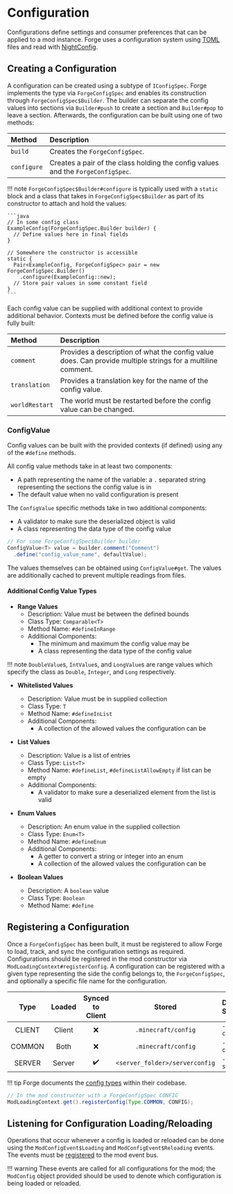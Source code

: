 Configuration
=============

Configurations define settings and consumer preferences that can be applied to a mod instance. Forge uses a configuration system using [TOML][toml] files and read with [NightConfig][nightconfig].

Creating a Configuration
------------------------

A configuration can be created using a subtype of `IConfigSpec`. Forge implements the type via `ForgeConfigSpec` and enables its construction through `ForgeConfigSpec$Builder`. The builder can separate the config values into sections via `Builder#push` to create a section and `Builder#pop` to leave a section. Afterwards, the configuration can be built using one of two methods:

 Method     | Description
 :---       | :---
`build`     | Creates the `ForgeConfigSpec`.
`configure` | Creates a pair of the class holding the config values and the `ForgeConfigSpec`.

!!! note
    `ForgeConfigSpec$Builder#configure` is typically used with a `static` block and a class that takes in `ForgeConfigSpec$Builder` as part of its constructor to attach and hold the values:

    ```java
    // In some config class
    ExampleConfig(ForgeConfigSpec.Builder builder) {
      // Define values here in final fields
    }

    // Somewhere the constructor is accessible
    static {
      Pair<ExampleConfig, ForgeConfigSpec> pair = new ForgeConfigSpec.Builder()
        .configure(ExampleConfig::new);
      // Store pair values in some constant field
    }
    ```

Each config value can be supplied with additional context to provide additional behavior. Contexts must be defined before the config value is fully built:

Method       | Description
:---         | :---
`comment`      | Provides a description of what the config value does. Can provide multiple strings for a multiline comment.
`translation`  | Provides a translation key for the name of the config value.
`worldRestart` | The world must be restarted before the config value can be changed.

### ConfigValue

Config values can be built with the provided contexts (if defined) using any of the `#define` methods.

All config value methods take in at least two components:

* A path representing the name of the variable: a `.` separated string representing the sections the config value is in
* The default value when no valid configuration is present

The `ConfigValue` specific methods take in two additional components:

* A validator to make sure the deserialized object is valid
* A class representing the data type of the config value

```java
// For some ForgeConfigSpec$Builder builder
ConfigValue<T> value = builder.comment("Comment")
  .define("config_value_name", defaultValue);
```

The values themselves can be obtained using `ConfigValue#get`. The values are additionally cached to prevent multiple readings from files.

#### Additional Config Value Types

* **Range Values**
  * Description: Value must be between the defined bounds
  * Class Type: `Comparable<T>`
  * Method Name: `#defineInRange`
  * Additional Components:
    * The minimum and maximum the config value may be
    * A class representing the data type of the config value

!!! note
    `DoubleValue`s, `IntValue`s, and `LongValue`s are range values which specify the class as `Double`, `Integer`, and `Long` respectively.

* **Whitelisted Values**
  * Description: Value must be in supplied collection
  * Class Type: `T`
  * Method Name: `#defineInList`
  * Additional Components:
    * A collection of the allowed values the configuration can be

* **List Values**
  * Description: Value is a list of entries
  * Class Type: `List<T>`
  * Method Name: `#defineList`, `#defineListAllowEmpty` if list can be empty
  * Additional Components:
    * A validator to make sure a deserialized element from the list is valid

* **Enum Values**
  * Description: An enum value in the supplied collection
  * Class Type: `Enum<T>`
  * Method Name: `#defineEnum`
  * Additional Components:
    * A getter to convert a string or integer into an enum
    * A collection of the allowed values the configuration can be

* **Boolean Values**
  * Description: A `boolean` value
  * Class Type: `Boolean`
  * Method Name: `#define`

Registering a Configuration
---------------------------

Once a `ForgeConfigSpec` has been built, it must be registered to allow Forge to load, track, and sync the configuration settings as required. Configurations should be registered in the mod constructor via `ModLoadingContext#registerConfig`. A configuration can be registered with a given type representing the side the config belongs to, the `ForgeConfigSpec`, and optionally a specific file name for the configuration.

Type   | Loaded | Synced to Client | Stored                         | Default Suffix
:---:  | :---:  | :---:            | :---:                          | :---
CLIENT | Client | ❌               | `.minecraft/config`            | `-client`
COMMON | Both   | ❌               | `.minecraft/config`            | `-common`
SERVER | Server | ✔️               | `<server_folder>/serverconfig` | `-server`

!!! tip
    Forge documents the [config types][type] within their codebase.

```java
// In the mod constructor with a ForgeConfigSpec CONFIG
ModLoadingContext.get().registerConfig(Type.COMMON, CONFIG);
```

Listening for Configuration Loading/Reloading
---------------------------------------------

Operations that occur whenever a config is loaded or reloaded can be done using the `ModConfigEvent$Loading` and `ModConfigEvent$Reloading` events. The events must be [registered][events] to the mod event bus.

!!! warning
    These events are called for all configurations for the mod; the `ModConfig` object provided should be used to denote which configuration is being loaded or reloaded.

[toml]: https://toml.io/
[nightconfig]: https://github.com/TheElectronWill/night-config
[type]: https://github.com/MinecraftForge/MinecraftForge/blob/1.18.x/fmlcore/src/main/java/net/minecraftforge/fml/config/ModConfig.java#L108-L136
[events]: ../concepts/events.md#creating-an-event-handler
